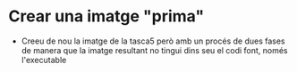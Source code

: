 # Crear una imatge "prima"

- Creeu de nou la imatge de la tasca5 però amb un procés de dues fases de manera que la imatge resultant no tingui dins seu el codi font, només l'executable
